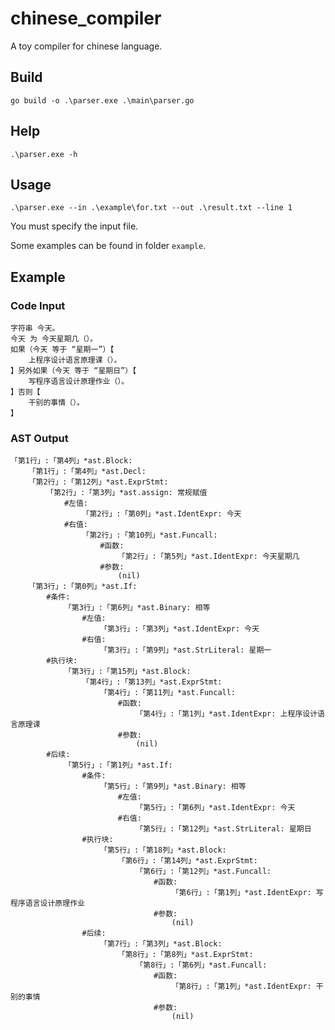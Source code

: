 # chinese_compiler
A toy compiler for chinese language.

## Build

`go build -o .\parser.exe .\main\parser.go`

## Help

`.\parser.exe -h`

## Usage

`.\parser.exe --in .\example\for.txt --out .\result.txt --line 1`

You must specify the input file.

Some examples can be found in folder `example`.

## Example

### Code Input

```
字符串 今天。
今天 为 今天星期几（）。
如果（今天 等于 “星期一”）【
	上程序设计语言原理课（）。
】另外如果（今天 等于 “星期日”）【
	写程序语言设计原理作业（）。
】否则【
	干别的事情（）。
】

```

### AST Output

```
「第1行」:「第4列」*ast.Block: 
    「第1行」:「第4列」*ast.Decl: 
    「第2行」:「第12列」*ast.ExprStmt: 
        「第2行」:「第3列」*ast.assign: 常规赋值
            #左值:
                「第2行」:「第0列」*ast.IdentExpr: 今天
            #右值:
                「第2行」:「第10列」*ast.Funcall: 
                    #函数:
                        「第2行」:「第5列」*ast.IdentExpr: 今天星期几
                    #参数:
                        (nil)
    「第3行」:「第0列」*ast.If: 
        #条件:
            「第3行」:「第6列」*ast.Binary: 相等
                #左值:
                    「第3行」:「第3列」*ast.IdentExpr: 今天
                #右值:
                    「第3行」:「第9列」*ast.StrLiteral: 星期一
        #执行块:
            「第3行」:「第15列」*ast.Block: 
                「第4行」:「第13列」*ast.ExprStmt: 
                    「第4行」:「第11列」*ast.Funcall: 
                        #函数:
                            「第4行」:「第1列」*ast.IdentExpr: 上程序设计语言原理课
                        #参数:
                            (nil)
        #后续:
            「第5行」:「第1列」*ast.If: 
                #条件:
                    「第5行」:「第9列」*ast.Binary: 相等
                        #左值:
                            「第5行」:「第6列」*ast.IdentExpr: 今天
                        #右值:
                            「第5行」:「第12列」*ast.StrLiteral: 星期日
                #执行块:
                    「第5行」:「第18列」*ast.Block: 
                        「第6行」:「第14列」*ast.ExprStmt: 
                            「第6行」:「第12列」*ast.Funcall: 
                                #函数:
                                    「第6行」:「第1列」*ast.IdentExpr: 写程序语言设计原理作业
                                #参数:
                                    (nil)
                #后续:
                    「第7行」:「第3列」*ast.Block: 
                        「第8行」:「第8列」*ast.ExprStmt: 
                            「第8行」:「第6列」*ast.Funcall: 
                                #函数:
                                    「第8行」:「第1列」*ast.IdentExpr: 干别的事情
                                #参数:
                                    (nil)

```

